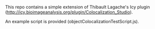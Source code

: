 This repo contains a simple extension of Thibault Lagache's Icy plugin (http://icy.bioimageanalysis.org/plugin/Colocalization_Studio).

An example script is provided (objectColocalizationTestScript.js).
